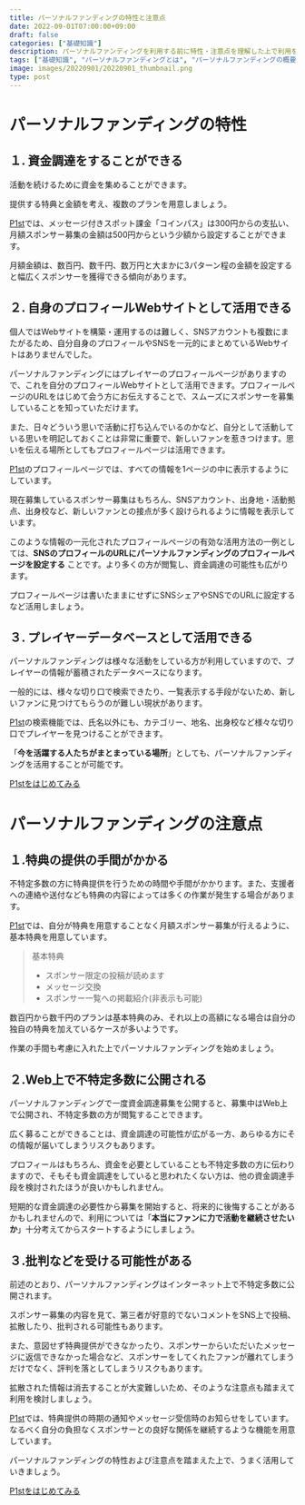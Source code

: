 ```yaml
---
title: パーソナルファンディングの特性と注意点
date: 2022-09-01T07:00:00+09:00
draft: false
categories: ["基礎知識"]
description: パーソナルファンディングを利用する前に特性・注意点を理解した上で利用を開始しましょう。購入型クラウドファンディングは特典を提供することで、不特定多数からお金を集めることができるWebサービスです。お金を集めるだけではない、プロモーションなどその他の特性を活かした活用方法もあります。
tags: ["基礎知識", "パーソナルファンディングとは", "パーソナルファンディングの概要"]
image: images/20220901/20220901_thumbnail.png
type: post
---
```


# パーソナルファンディングの特性
## １. 資金調達をすることができる

活動を続けるために資金を集めることができます。

提供する特典と金額を考え、複数のプランを用意しましょう。

[P1st][p1st_site]では、メッセージ付きスポット課金「コインパス」は300円からの支払い、月額スポンサー募集の金額は500円からという少額から設定することができます。

月額金額は、数百円、数千円、数万円と大まかに3パターン程の金額を設定すると幅広くスポンサーを獲得できる傾向があります。

## ２. 自身のプロフィールWebサイトとして活用できる

個人ではWebサイトを構築・運用するのは難しく、SNSアカウントも複数にまたがるため、自分自身のプロフィールやSNSを一元的にまとめているWebサイトはありませんでした。

パーソナルファンディングにはプレイヤーのプロフィールページがありますので、これを自分のプロフィールWebサイトとして活用できます。プロフィールページのURLをはじめて会う方にお伝えすることで、スムーズにスポンサーを募集していることを知っていただけます。

また、日々どういう思いで活動に打ち込んでいるのかなど、自分として活動している思いを明記しておくことは非常に重要で、新しいファンを惹きつけます。思いを伝える場所としてもプロフィールページは活用できます。

[P1st][p1st_site]のプロフィールページでは、すべての情報を1ページの中に表示するようにしています。

現在募集しているスポンサー募集はもちろん、SNSアカウント、出身地・活動拠点、出身校など、新しいファンとの接点が多く設けられるように情報を表示しています。

このような情報の一元化されたプロフィールページの有効な活用方法の一例としては、**SNSのプロフィールのURLにパーソナルファンディングのプロフィールページを設定する** ことです。より多くの方が閲覧し、資金調達の可能性も広がります。

プロフィールページは書いたままにせずにSNSシェアやSNSでのURLに設定するなど活用しましょう。

## ３. プレイヤーデータベースとして活用できる

パーソナルファンディングは様々な活動をしている方が利用していますので、プレイヤーの情報が蓄積されたデータベースになります。

一般的には、様々な切り口で検索できたり、一覧表示する手段がないため、新しいファンに見つけてもらうのが難しい現状があります。

[P1st][p1st_site]の検索機能では、氏名以外にも、カテゴリー、地名、出身校など様々な切り口でプレイヤーを見つけることができます。

「**今を活躍する人たちがまとまっている場所**」としても、パーソナルファンディングを活用することが可能です。

<a href="https://p1st.app/">
  <div class="primary-button">
    P1stをはじめてみる
  </div>
</a>

# パーソナルファンディングの注意点
## １.特典の提供の手間がかかる

不特定多数の方に特典提供を行うための時間や手間がかかります。また、支援者への連絡や送付なども特典の内容によっては多くの作業が発生する場合があります。

[P1st][p1st_site]では、自分が特典を用意することなく月額スポンサー募集が行えるように、基本特典を用意しています。

> 基本特典
> - スポンサー限定の投稿が読めます
> - メッセージ交換
> - スポンサー一覧への掲載紹介(非表示も可能)

数百円から数千円のプランは基本特典のみ、それ以上の高額になる場合は自分の独自の特典を加えているケースが多いようです。

作業の手間も考慮に入れた上でパーソナルファンディングを始めましょう。

## ２.Web上で不特定多数に公開される

パーソナルファンディングで一度資金調達募集を公開すると、募集中はWeb上で公開され、不特定多数の方が閲覧することできます。

広く募ることができることは、資金調達の可能性が広がる一方、あらゆる方にその情報が届いてしまうリスクもあります。

プロフィールはもちろん、資金を必要としていることも不特定多数の方に伝わりますので、そもそも資金調達をしていると思われたくない方は、他の資金調達手段を検討されたほうが良いかもしれません。

短期的な資金調達の必要性から募集を開始すると、将来的に後悔することがあるかもしれませんので、利用については「**本当にファンに力で活動を継続させたいか**」十分考えてからスタートするようにしましょう。

## ３.批判などを受ける可能性がある

前述のとおり、パーソナルファンディングはインターネット上で不特定多数に公開されます。

スポンサー募集の内容を見て、第三者が好意的でないコメントをSNS上で投稿、拡散したり、批判される可能性もあります。

また、意図せず特典提供ができなかったり、スポンサーからいただいたメッセージに返信できなかった場合など、スポンサーをしてくれたファンが離れてしまうだけでなく、評判を落としてしまうリスクもあります。

拡散された情報は消去することが大変難しいため、そのような注意点も踏まえて利用を検討しましょう。

[P1st][p1st_site]では、特典提供の時期の通知やメッセージ受信時のお知らせをしています。なるべく自分の負担なくスポンサーとの良好な関係を継続するような機能を用意しています。


パーソナルファンディングの特性および注意点を踏まえた上で、うまく活用していきましょう。

<a href="https://p1st.app/">
  <div class="primary-button">
    P1stをはじめてみる
  </div>
</a>

[p1st_site]: https://p1st.app
